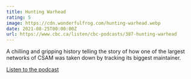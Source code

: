 ```yaml
---
title: Hunting Warhead
rating: 5
image: https://cdn.wonderfulfrog.com/hunting-warhead.webp
date: 2021-08-25T00:00:00Z
url: https://www.cbc.ca/listen/cbc-podcasts/387-hunting-warhead
---
```


A chilling and gripping history telling the story of how one of the largest networks of CSAM was taken down by tracking its biggest maintainer.

[Listen to the podcast](https://www.cbc.ca/listen/cbc-podcasts/387-hunting-warhead)
